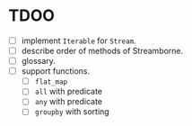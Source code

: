 # TDOO

- [ ] implement `Iterable` for `Stream`.
- [ ] describe order of methods of Streamborne.
- [ ] glossary.
- [ ] support functions.
    - [ ] `flat_map`
    - [ ] `all` with predicate
    - [ ] `any` with predicate
    - [ ] `groupby` with sorting
